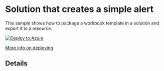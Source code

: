# Solution that creates a simple alert

This sample shows how to package a workbook template in a solution and export it to a resource.

[![Deploy to Azure](http://azuredeploy.net/deploybutton.png)](https://portal.azure.com/#create/Microsoft.Template/uri/https%3A%2F%2Fraw.githubusercontent.com%2Facearun%2Fmanagedsolutions%2Fmaster%2FSolutions%2FSimpleAlert%2Fazuredeploy.json)

[More info on deploying](../deploy.md)

## Details
